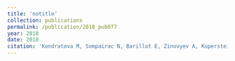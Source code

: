 ```yaml
---
title: 'notitle'
collection: publications
permalink: /publication/2018_pub077
year: 2018
date: 2018
citation: 'Kondratova M, Sompairac N, Barillot E, Zinovyev A, Kuperstein I. Signalling maps in cancer research: construction and data analysis. Database (Oxford). 2018  Jan 1;2018.'
---
```

